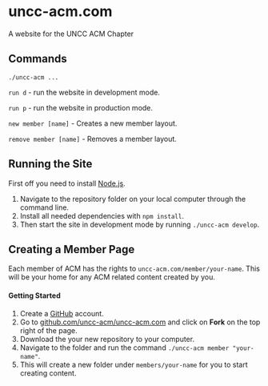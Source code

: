 # uncc-acm.com
A website for the UNCC ACM Chapter

## Commands

```
./uncc-acm ...
```
`run d` - run the website in development mode.

`run p` - run the website in production mode.

`new member [name]` - Creates a new member layout.

`remove member [name]` - Removes a member layout.

## Running the Site

First off you need to install [Node.js](https://nodejs.org/en/).

1. Navigate to the repository folder on your local computer through the command line.
2. Install all needed dependencies with `npm install`.
3. Then start the site in development mode by running `./uncc-acm develop`.

## Creating a Member Page

Each member of ACM has the rights to `uncc-acm.com/member/your-name`. This will be your home for any ACM related content created by you.

#### Getting Started
1. Create a [GitHub](https://github.com/) account.
2. Go to [github.com/uncc-acm/uncc-acm.com](https://github.com/uncc-acm/uncc-acm.com) and click on **Fork** on the top right of the page.
3. Download the your new repository to your computer.
4. Navigate to the folder and run the command `./uncc-acm member "your-name"`.
5. This will create a new folder under `members/your-name` for you to start creating content.
